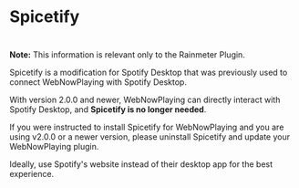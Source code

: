 # Spicetify

<div class="tip custom-block" style="padding-top: 8px">

**Note:** This information is relevant only to the Rainmeter Plugin.

</div>

Spicetify is a modification for Spotify Desktop that was previously used to connect WebNowPlaying with Spotify Desktop.

With version 2.0.0 and newer, WebNowPlaying can directly interact with Spotify Desktop, and **Spicetify is no longer needed**.

If you were instructed to install Spicetify for WebNowPlaying and you are using v2.0.0 or a newer version, please uninstall Spicetify and update your WebNowPlaying plugin.

Ideally, use Spotify's website instead of their desktop app for the best experience.
